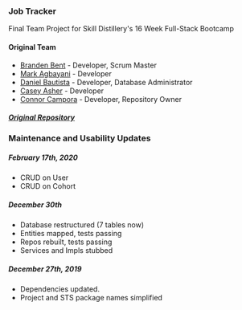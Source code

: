 ### Job Tracker
Final Team Project for Skill Distillery's 16 Week Full-Stack Bootcamp

#### Original Team
* [Branden Bent](https://github.com/BrandenBent) - Developer, Scrum Master
* [Mark Agbayani](https://github.com/mk2modx) - Developer
* [Daniel Bautista](https://github.com/guam68) - Developer, Database Administrator
* [Casey Asher](https://github.com/blueohsix) - Developer
* [Connor Campora](https://github.com/J0HNC0NN0R) - Developer, Repository Owner

##### [Original Repository](https://github.com/J0HNC0NN0R/SDJobTrackingApp)


### Maintenance and Usability Updates
##### February 17th, 2020
  - CRUD on User
  - CRUD on Cohort

##### December 30th
  - Database restructured (7 tables now)
  - Entities mapped, tests passing
  - Repos rebuilt, tests passing
  - Services and Impls stubbed

##### December 27th, 2019
  - Dependencies updated.
  - Project and STS package names simplified
